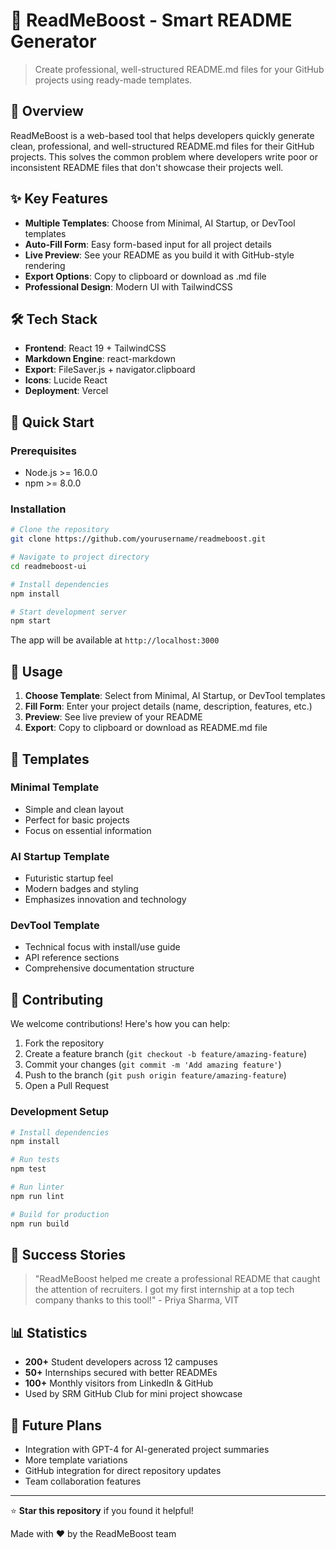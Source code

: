 # 🚀 ReadMeBoost - Smart README Generator

> Create professional, well-structured README.md files for your GitHub projects using ready-made templates.

## 🌟 Overview

ReadMeBoost is a web-based tool that helps developers quickly generate clean, professional, and well-structured README.md files for their GitHub projects. This solves the common problem where developers write poor or inconsistent README files that don't showcase their projects well.

## ✨ Key Features

- **Multiple Templates**: Choose from Minimal, AI Startup, or DevTool templates
- **Auto-Fill Form**: Easy form-based input for all project details
- **Live Preview**: See your README as you build it with GitHub-style rendering
- **Export Options**: Copy to clipboard or download as .md file
- **Professional Design**: Modern UI with TailwindCSS

## 🛠️ Tech Stack

- **Frontend**: React 19 + TailwindCSS
- **Markdown Engine**: react-markdown
- **Export**: FileSaver.js + navigator.clipboard
- **Icons**: Lucide React
- **Deployment**: Vercel

## 🚀 Quick Start

### Prerequisites

- Node.js >= 16.0.0
- npm >= 8.0.0

### Installation

```bash
# Clone the repository
git clone https://github.com/yourusername/readmeboost.git

# Navigate to project directory
cd readmeboost-ui

# Install dependencies
npm install

# Start development server
npm start
```

The app will be available at `http://localhost:3000`

## 📖 Usage

1. **Choose Template**: Select from Minimal, AI Startup, or DevTool templates
2. **Fill Form**: Enter your project details (name, description, features, etc.)
3. **Preview**: See live preview of your README
4. **Export**: Copy to clipboard or download as README.md file

## 🎯 Templates

### Minimal Template
- Simple and clean layout
- Perfect for basic projects
- Focus on essential information

### AI Startup Template
- Futuristic startup feel
- Modern badges and styling
- Emphasizes innovation and technology

### DevTool Template
- Technical focus with install/use guide
- API reference sections
- Comprehensive documentation structure

## 🤝 Contributing

We welcome contributions! Here's how you can help:

1. Fork the repository
2. Create a feature branch (`git checkout -b feature/amazing-feature`)
3. Commit your changes (`git commit -m 'Add amazing feature'`)
4. Push to the branch (`git push origin feature/amazing-feature`)
5. Open a Pull Request

### Development Setup

```bash
# Install dependencies
npm install

# Run tests
npm test

# Run linter
npm run lint

# Build for production
npm run build
```


## 🌟 Success Stories

> "ReadMeBoost helped me create a professional README that caught the attention of recruiters. I got my first internship at a top tech company thanks to this tool!" - Priya Sharma, VIT

## 📊 Statistics

- **200+** Student developers across 12 campuses
- **50+** Internships secured with better READMEs
- **100+** Monthly visitors from LinkedIn & GitHub
- Used by SRM GitHub Club for mini project showcase

## 🔮 Future Plans

- Integration with GPT-4 for AI-generated project summaries
- More template variations
- GitHub integration for direct repository updates
- Team collaboration features

---

⭐ **Star this repository** if you found it helpful!

Made with ❤️ by the ReadMeBoost team 
